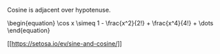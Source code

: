 Cosine is adjacent over hypotenuse.

\begin{equation}
\cos x \simeq 1 - \frac{x^2}{2!} + \frac{x^4}{4!} + \dots
\end{equation}

[[https://setosa.io/ev/sine-and-cosine/]]